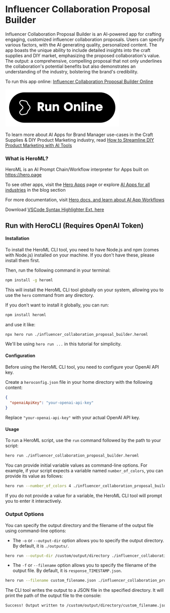 # Influencer Collaboration Proposal Builder

Influencer Collaboration Proposal Builder is an AI-powered app for crafting engaging, customized influencer collaboration proposals. Users can specify various factors, with the AI generating quality, personalized content. The app boasts the unique ability to include detailed insights into the craft supplies and DIY market, emphasizing the proposed collaboration's value. The output: a comprehensive, compelling proposal that not only underlines the collaboration's potential benefits but also demonstrates an understanding of the industry, bolstering the brand's credibility.

To run this app online: [Influencer Collaboration Proposal Builder Online](https://hero.page/app/influencer-collaboration-proposal-builder-ai-powered-craft-collaboration-proposals/Un9qls7Tyv5fzWTrhuw0)

[![Run Influencer Collaboration Proposal Builder Online](/assets/run.svg)](https://hero.page/app/influencer-collaboration-proposal-builder-ai-powered-craft-collaboration-proposals/Un9qls7Tyv5fzWTrhuw0)

To learn more about AI Apps for Brand Manager use-cases in the Craft Supplies & DIY Product Marketing industry, read [How to Streamline DIY Product Marketing with AI Tools](https://hero.page/blog/ai/craft-supplies-and-diy-product-marketing/how-to-streamline-diy-product-marketing-with-ai-tools/170829)

### What is HeroML?
HeroML is an AI Prompt Chain/Workflow interpreter for Apps built on https://hero.page 

To see other apps, visit the [Hero Apps](https://hero.page/apps) page or explore [AI Apps for all industries](https://hero.page/blog) in the blog section

For more documentation, visit [Hero docs, and learn about AI App Workflows](https://hero.page/tutorials/introduction-to-heroml)

Download [VSCode Syntax Highlighter Ext. here](https://marketplace.visualstudio.com/items?itemName=hero-page.heroml)

## Run with HeroCLI (Requires OpenAI Token)

#### Installation

To install the HeroML CLI tool, you need to have Node.js and npm (comes with Node.js) installed on your machine. If you don't have these, please install them first. 

Then, run the following command in your terminal:

```bash
npm install -g heroml
```

This will install the HeroML CLI tool globally on your system, allowing you to use the `hero` command from any directory.

If you don't want to install it globally, you can run:

```bash
npm install heroml
```

and use it like:

```bash
npx hero run ./influencer_collaboration_proposal_builder.heroml
```

We'll be using `hero run ...` in this tutorial for simplicity.

#### Configuration

Before using the HeroML CLI tool, you need to configure your OpenAI API key. 

Create a `heroconfig.json` file in your home directory with the following content:

```json
{
  "openaiApiKey": "your-openai-api-key"
}
```

Replace `"your-openai-api-key"` with your actual OpenAI API key.

#### Usage

To run a HeroML script, use the `run` command followed by the path to your script:

```bash
hero run ./influencer_collaboration_proposal_builder.heroml
```

You can provide initial variable values as command-line options. For example, if your script expects a variable named `number_of_colors`, you can provide its value as follows:

```bash
hero run --number_of_colors 4 ./influencer_collaboration_proposal_builder.heroml
```

If you do not provide a value for a variable, the HeroML CLI tool will prompt you to enter it interactively.

### Output Options

You can specify the output directory and the filename of the output file using command-line options:

- The `-o` or `--output-dir` option allows you to specify the output directory. By default, it is `./outputs/`.

```bash
hero run --output-dir /custom/output/directory ./influencer_collaboration_proposal_builder.heroml
```

- The `-f` or `--filename` option allows you to specify the filename of the output file. By default, it is `response_TIMESTAMP.json`.

```bash
hero run --filename custom_filename.json ./influencer_collaboration_proposal_builder.heroml
```

The CLI tool writes the output to a JSON file in the specified directory. It will print the path of the output file to the console:

```bash
Success! Output written to /custom/output/directory/custom_filename.json
```

